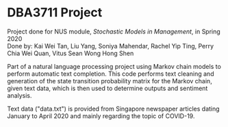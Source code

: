 # DBA3711 Project
Project done for NUS module, <i>Stochastic Models in Management</i>, in Spring 2020
<br> Done by: Kai Wei Tan, Liu Yang, Soniya Mahendar, Rachel Yip Ting, Perry Chia Wei Quan, Vitus Sean Wong Hong Shen

Part of a natural language processing project using Markov chain models to perform automatic text completion. This code performs text cleaning and generation of the state transition probability matrix for the Markov chain, given text data, which is then used to determine outputs and sentiment analysis.

Text data ("data.txt") is provided from Singapore newspaper articles dating January to April 2020 and mainly regarding the topic of COVID-19.
